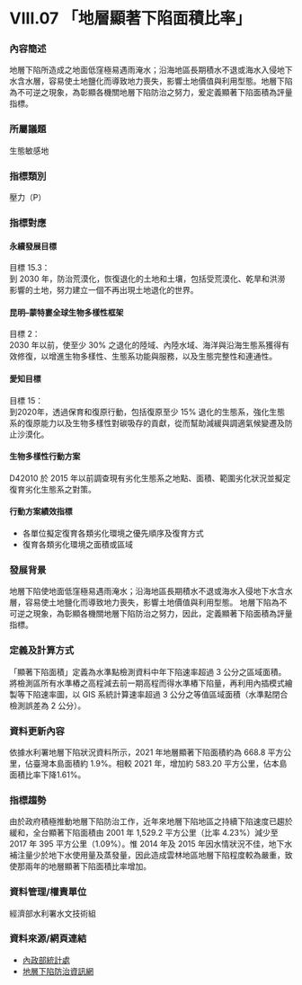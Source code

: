 # VIII.07 「地層顯著下陷面積比率」

<script type="text/javascript" src="http://cdn.mathjax.org/mathjax/latest/MathJax.js?config=TeX-AMS-MML_HTMLorMML"></script>

### 內容簡述
地層下陷所造成之地面低窪極易遇雨淹水；沿海地區長期積水不退或海水入侵地下水含水層，容易使土地鹽化而導致地力喪失，影響土地價值與利用型態。地層下陷為不可逆之現象，為彰顯各機關地層下陷防治之努力，爰定義顯著下陷面積為評量指標。
### 所屬議題
生態敏感地
### 指標類別
壓力（P）
### 指標對應
#### 永續發展目標
目標 15.3：<br>
到 2030 年，防治荒漠化，恢復退化的土地和土壤，包括受荒漠化、乾旱和洪澇影響的土地，努力建立一個不再出現土地退化的世界。
#### 昆明–蒙特婁全球生物多樣性框架
目標 2：<br>
2030 年以前，使至少 30% 之退化的陸域、內陸水域、海洋與沿海生態系獲得有效修復，以增進生物多樣性、生態系功能與服務，以及生態完整性和連通性。<br>
#### 愛知目標
目標 15：<br>
到2020年，透過保育和復原行動，包括復原至少 15% 退化的生態系，強化生態系的復原能力以及生物多樣性對碳吸存的貢獻，從而幫助減緩與調適氣候變遷及防止沙漠化。
#### 生物多樣性行動方案
D42010 於 2015 年以前調查現有劣化生態系之地點、面積、範圍劣化狀況並擬定復育劣化生態系之對策。
#### 行動方案績效指標
* 各單位擬定復育各類劣化環境之優先順序及復育方式
* 復育各類劣化環境之面積或區域
### 發展背景
地層下陷使地面低窪極易遇雨淹水；沿海地區長期積水不退或海水入侵地下水含水層，容易使土地鹽化而導致地力喪失，影響土地價值與利用型態。
地層下陷為不可逆之現象，為彰顯各機關地層下陷防治之努力，因此，定義顯著下陷面積為評量指標。
### 定義及計算方式
「顯著下陷面積」定義為水準點檢測資料中年下陷速率超過 3 公分之區域面積。將檢測區所有水準樁之高程減去前一期高程而得水準樁下陷量，再利用內插模式繪製等下陷速率圖，以 GIS 系統計算速率超過 3 公分之等值區域面積（水準點閉合檢測誤差為 2 公分）。
### 資料更新內容
依據水利署地層下陷狀況資料所示，2021 年地層顯著下陷面積約為 668.8 平方公里，佔臺灣本島面積約 1.9%。相較 2021 年，增加約 583.20 平方公里，佔本島面積比率下降1.61%。
### 指標趨勢
由於政府積極推動地層下陷防治工作，近年來地層下陷地區之持續下陷速度已趨於緩和，全台顯著下陷面積由 2001 年 1,529.2 平方公里（比率 4.23%）減少至 2017 年 395 平方公里（1.09%）。惟 2014 年及 2015 年因水情狀況不佳，地下水補注量少於地下水使用量及蒸發量，因此造成雲林地區地層下陷程度較為嚴重，致使那兩年的地層顯著下陷面積比率增加。
### 資料管理/權責單位
經濟部水利署水文技術組
### 資料來源/網頁連結
* [內政部統計處](https://statis.moi.gov.tw/micst/stmain.jsp?sys=210&funid=c0110101&type=1)
* [地層下陷防治資訊網](http://www.lsprc.ncku.edu.tw/zh-tw/trend.php?action=view&id=4)
